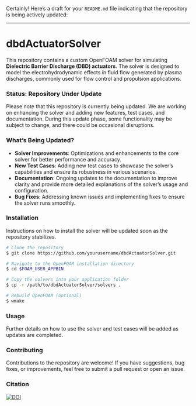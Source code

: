 Certainly! Here’s a draft for your `README.md` file indicating that the repository is being actively updated:

---

# dbdActuatorSolver

This repository contains a custom OpenFOAM solver for simulating **Dielectric Barrier Discharge (DBD) actuators**. The solver is designed to model the electrohydrodynamic effects in fluid flow generated by plasma discharges, commonly used for flow control and propulsion applications.

### **Status: Repository Under Update**

Please note that this repository is currently being updated. We are working on enhancing the solver and adding new features, test cases, and documentation. During this update phase, some functionality may be subject to change, and there could be occasional disruptions.

### **What’s Being Updated?**

- **Solver Improvements**: Optimizations and enhancements to the core solver for better performance and accuracy.
- **New Test Cases**: Adding new test cases to showcase the solver’s capabilities and ensure its robustness in various scenarios.
- **Documentation**: Ongoing updates to the documentation to improve clarity and provide more detailed explanations of the solver’s usage and configuration.
- **Bug Fixes**: Addressing known issues and implementing fixes to ensure the solver runs smoothly.

### **Installation**

Instructions on how to install the solver will be updated soon as the repository stabilizes.

```bash
# Clone the repository
$ git clone https://github.com/yourusername/dbdActuatorSolver.git

# Navigate to the OpenFOAM installation directory
$ cd $FOAM_USER_APPBIN

# Copy the solvers into your application folder
$ cp -r /path/to/dbdActuatorSolver/solvers .

# Rebuild OpenFOAM (optional)
$ wmake
```


### **Usage**

Further details on how to use the solver and test cases will be added as updates are completed.

### **Contributing**

Contributions to the repository are welcome! If you have suggestions, bug fixes, or improvements, feel free to submit a pull request or open an issue.

### **Citation**


[![DOI](https://zenodo.org/badge/967208506.svg)](https://doi.org/10.5281/zenodo.15330600)